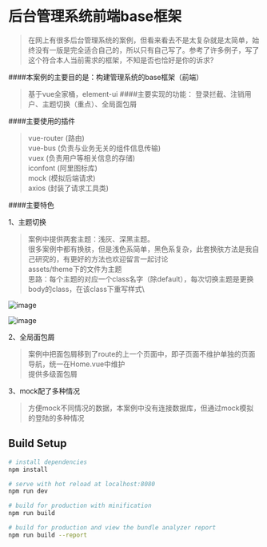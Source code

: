 # 后台管理系统前端base框架

> 在网上有很多后台管理系统的案例，但看来看去不是太复杂就是太简单，始终没有一版是完全适合自己的，所以只有自己写了。参考了许多例子，写了这个符合本人当前需求的框架，不知是否也恰好是你的诉求?

####本案例的主要目的是：构建管理系统的base框架（前端）
>基于vue全家桶，element-ui
####主要实现的功能：
>登录拦截、注销用户、主题切换（重点）、全局面包屑

####主要使用的插件
>vue-router (路由)\
>vue-bus (负责与业务无关的组件信息传输)\
>vuex (负责用户等相关信息的存储)\
>iconfont (阿里图标库)\
>mock (模拟后端请求)\
>axios (封装了请求工具类)

####主要特色

1、主题切换
>案例中提供两套主题：浅灰、深黑主题。\
很多案例中都有换肤，但是浅色系简单，黑色系复杂，此套换肤方法是我自己研究的，有更好的方法也欢迎留言一起讨论\
assets/theme下的文件为主题\
思路：每个主题的对应一个class名字（除default），每次切换主题是更换body的class，在该class下重写样式\

![image](https://github.com/oyai32/vuebase/blob/master/src/assets/img/darkTheme.png)

![image](https://github.com/oyai32/vuebase/blob/master/src/assets/img/grayTheme.png)

2、全局面包屑
>案例中把面包屑移到了route的上一个页面中，即子页面不维护单独的页面导航，统一在Home.vue中维护\
>提供多级面包屑

3、mock配了多种情况
>方便mock不同情况的数据，本案例中没有连接数据库，但通过mock模拟的登陆的多种情况

## Build Setup

``` bash
# install dependencies
npm install

# serve with hot reload at localhost:8080
npm run dev

# build for production with minification
npm run build

# build for production and view the bundle analyzer report
npm run build --report
```

